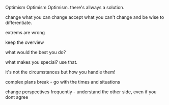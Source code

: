 Optimism Optimism Optimism. there's allways a solution.

change what you can change accept what you can't change and be wise to differentiate.

extrems are wrong 

keep the overview

what would the best you do?

what makes you special? use that.

it's not the circumstances but how you handle them!

complex plans break - go with the times and situations 

change perspectives frequently - understand the other side, even if you dont agree
